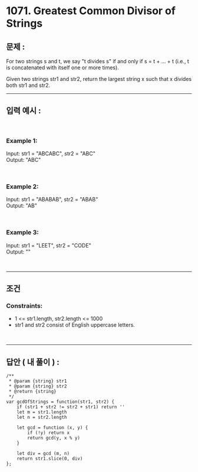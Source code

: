 # 1071. Greatest Common Divisor of Strings

## 문제 :

For two strings s and t, we say "t divides s" if and only if s = t + ... + t (i.e., t is concatenated with itself one or more times).

Given two strings str1 and str2, return the largest string x such that x divides both str1 and str2.
<br/>

---

## 입력 예시 :

<br/>

### Example 1:

Input: str1 = "ABCABC", str2 = "ABC"
<br/>
Output: "ABC"

<br/>

### Example 2:

Input: str1 = "ABABAB", str2 = "ABAB"
<br/>
Output: "AB"

<br/>

### Example 3:

Input: str1 = "LEET", str2 = "CODE"
<br/>
Output: ""

<br/>

---

## 조건

### Constraints:

- 1 <= str1.length, str2.length <= 1000
- str1 and str2 consist of English uppercase letters.

<br/>

---

## 답안 ( 내 풀이 ) :

```
/**
 * @param {string} str1
 * @param {string} str2
 * @return {string}
 */
var gcdOfStrings = function(str1, str2) {
    if (str1 + str2 != str2 + str1) return ''
    let m = str1.length
    let n = str2.length

    let gcd = function (x, y) {
        if (!y) return x
        return gcd(y, x % y)
    }

    let div = gcd (m, n)
    return str1.slice(0, div)
};
```
